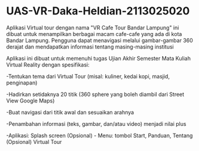 # UAS-VR-Daka-Heldian-2113025020

<p>Aplikasi Virtual tour dengan nama "VR Cafe Tour Bandar Lampung" ini dibuat untuk menampilkan berbagai macam cafe-cafe yang ada di kota Bandar Lampung. Pengguna dapat menavigasi melalui gambar-gambar 360 derajat dan mendapatkan informasi tentang masing-masing institusi</p>

<p>Aplikasi ini dibuat untuk memenuhi tugas Ujian Akhir Semester Mata Kuliah Virtual Reality dengan spesifikasi:</p>
        <p>-Tentukan tema dari Virtual Tour (misal: kuliner, kedai kopi, masjid, penginapan)
        <p>-Hadirkan setidaknya 20 titik (360 sphere yang boleh diambil dari Street View Google Maps)</p>
        <p>-Buat navigasi dari titik awal dan sesuaikan arahnya</p>
        <p>-Penambahan informasi (teks, gambar, dan/atau video) menjadi nilai plus</p>
        <p>-Aplikasi: Splash screen (Opsional) - Menu: tombol Start, Panduan, Tentang (Opsional) Virtual Tour</p>
